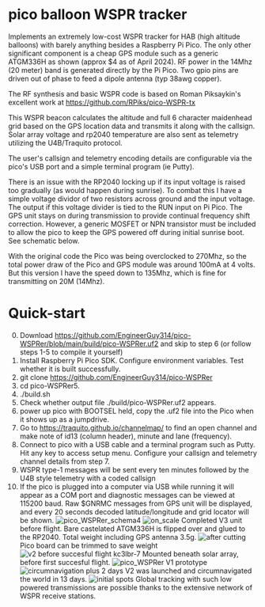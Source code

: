 # pico balloon WSPR tracker
Implements an extremely low-cost WSPR tracker for HAB (high altitude balloons) with barely anything besides a Raspberry Pi Pico. The only other significant component is a cheap GPS module such as a generic ATGM336H as shown (approx $4 as of April 2024). RF power in the 14Mhz (20 meter) band is generated directly by the Pi Pico. Two gpio pins are driven out of phase to feed a dipole antenna (typ 38awg copper).

The RF synthesis and basic WSPR code is based on Roman Piksaykin's excellent work at https://github.com/RPiks/pico-WSPR-tx  

This WSPR beacon calculates the altitude and full 6 character maidenhead grid based on the GPS location data and transmits it along with the callsign. Solar array voltage and rp2040 temperature are also sent as telemetry utilizing the U4B/Traquito protocol.

The user's callsign and telemetry encoding details are configurable via the pico's USB port and a simple terminal program (ie Putty).

There is an issue with the RP2040 locking up if its input voltage is raised too gradually (as would happen during sunrise). To combat this I have a simple voltage dividor of two resistors across ground and the input voltage. The output if this voltage divider is tied to the RUN input on Pi Pico. The GPS unit stays on during transmission to provide continual frequency shift correction. However, a generic MOSFET or NPN transistor must be included to allow the pico to keep the GPS powered off during initial sunrise boot. See schematic below.

With the original code the Pico was being overclocked to 270Mhz, so the total power draw of the Pico and GPS module was around 100mA at 4 volts. But this version I have the speed down to 135Mhz, which is fine for transmitting on 20M (14Mhz).

# Quick-start
0. Download https://github.com/EngineerGuy314/pico-WSPRer/blob/main/build/pico-WSPRer.uf2 and skip to step 6 (or follow steps 1-5 to compile it yourself)
1. Install Raspberry Pi Pico SDK. Configure environment variables. Test whether it is built successfully.
2. git clone  https://github.com/EngineerGuy314/pico-WSPRer 
3. cd pico-WSPRer5. 
4. ./build.sh
5. Check whether output file ./build/pico-WSPRer.uf2 appears.
6. power up pico with BOOTSEL held, copy the .uf2 file into the Pico when it shows up as a jumpdrive.
7. Go to https://traquito.github.io/channelmap/ to find an open channel and make note of id13 (column header), minute and lane (frequency).
8. Connect to pico with a USB cable and a terminal program such as Putty. Hit any key to access setup menu. Configure your callsign and telemetry channel details from step 7. 
9. WSPR type-1 messages will be sent every ten minutes followed by the U4B style telemetry with a coded callsign
10. If the pico is plugged into a computer via USB while running it will appear as a COM port and diagnostic messages can be viewed at 115200 baud. Raw $GNRMC messages from GPS unit will be displayed, and every 20 seconds decoded latitude/longitude and grid locator will be shown.
![pico_WSPRer_schema4](https://github.com/EngineerGuy314/pico-WSPRer/assets/123671395/ce691e6d-bfd3-491e-849c-77bea688231e)
![on_scale](https://github.com/EngineerGuy314/pico-WSPRer/assets/123671395/f15d8888-dc46-4c07-b3b2-78174d81c816)
Completed V3 unit before flight. Bare castelated ATGM336H is flipped over and glued to the RP2040. Total weight including GPS antenna 3.5g.
![after cutting](https://github.com/EngineerGuy314/pico-WSPRer/assets/123671395/07774544-43b6-43c6-89e8-56013e6f962f)
Pico board can be trimmed to save weight
![v2 before succesful flight kc3lbr-7](https://github.com/EngineerGuy314/pico-WSPRer/assets/123671395/6a0a48e6-81e2-477d-8a83-dc0bd025c36f)
Mounted beneath solar array, before first succesful flight.
![pico_WSPRer](https://github.com/EngineerGuy314/pico-WSPRer/assets/123671395/bfaad70b-ae55-4695-b1ce-e6d6bb5c9d0f)
V1 prototype
![circumnavigation plus 2 days](https://github.com/EngineerGuy314/pico-WSPRer/assets/123671395/b7c0b3ba-3f2a-43de-9247-e7e59d0fdf66)
V2 was launched and circumnavigated the world in 13 days.
![initial spots](https://github.com/EngineerGuy314/pico-WSPRer/assets/123671395/ee4be0e1-1591-4dc4-9fc2-510bcd0ae6cd)
Global tracking with such low powered transmissions are possible thanks to the extensive network of WSPR receive stations.



